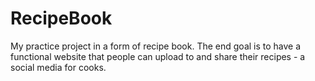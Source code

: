 # RecipeBook
My practice project in a form of recipe book. 
The end goal is to have a functional website that people can upload to and share their recipes - a social media for cooks.
